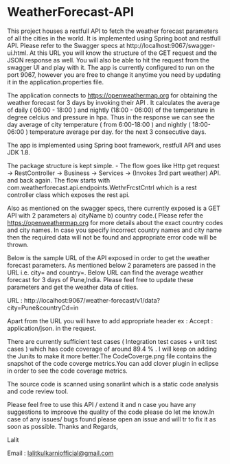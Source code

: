 # WeatherForecast-API

This project houses a restfull API to fetch the weather forecast parameters of all the cities in the world. It is implemented using Spring boot and restfull API. Please refer to the Swagger specs at http://localhost:9067/swagger-ui.html. At this URL you will know the structure of the GET request and the JSON response as well. You will also be able to hit the request from the swagger UI and play with it. The app is currently configured to run on the port 9067, however you are free to change it anytime you need by updating it in the application.properties file. 

The application connects to https://openweathermap.org for obtaining the weather forecast for 3 days by invoking their API . It calculates the average of daily ( 06:00 - 18:00 ) and nightly (18:00 - 06:00) of the temperature in degree celcius and pressure in hpa. Thus in the response we can see the day average of city temperature ( from 6:00-18:00 ) and nightly ( 18:00-06:00 ) temperature average per day. for the next 3 consecutive days.  

The app is implemented using Spring boot framework, restfull API and uses JDK 1.8.

The package structure is kept simple. - The flow goes like Http get request -> RestController -> Business -> Services -> (Invokes 3rd part weather) API. and back again. The flow starts with com.weatherforecast.api.endpoints.WethrFrcstCntrl which is a rest controller class which exposes the rest api.

Also as mentioned on the swagger specs, there currently exposed is a GET API with 2 parameters a) cityName b) country code.( Please refer the https://openweathermap.org for more details about the exact country codes and city names. In case you specify incorrect country names and city name then the required data will not be found and appropriate error code will be thrown. 

Below is the sample URL of the API exposed in order to get the weather forecast parameters. As mentioned below 2 parameters are passed in the URL i.e. city= and country=. Below URL can find the average weather forecast for 3 days of Pune,India. Please feel free to update these parameters and get the weather data of cities.

URL : http://localhost:9067/weather-forecast/v1/data?city=Pune&countryCd=in 

Apart from the URL you will have to add appropriate header ex : Accept : application/json. in the request.

There are currently sufficient test cases ( Integration test cases + unit test cases ) which has code coverage of around 89.4 % . I will keep on adding the Junits to make it more better.The CodeCoverge.png file contains the snapshot of the code coverge metrics.You can add clover plugin in eclipse in order to see the code coverage metrics. 

The source code is scanned using sonarlint which is a static code analysis and code review tool.

Please feel free to use this API / extend it and n case you have any suggestions to improove the quality of the code please do let me know.In case of any issues/ bugs found please open an issue and will tr to fix it as soon as possible.
Thanks and Regards,  

Lalit

Email : lalitkulkarniofficial@gmail.com

